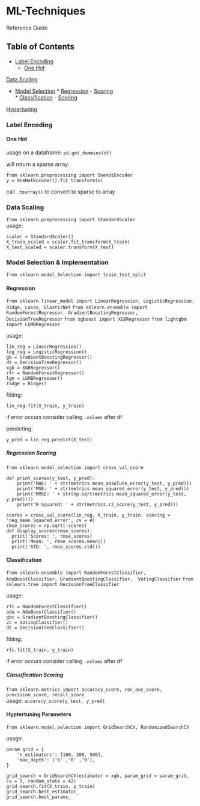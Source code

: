 # ML-Techniques
Reference Guide 

## Table of Contents
* [Label Encoding](#Label-Encoding)
    * [One Hot](#One-Hot)  
  
[Data Scaling](#Data-Scaling)  
  
* [Model Selection](#Model-Selection)
      * [Regression](#Regression)
         - [Scoring](#Regression-Scoring)    
      * [Classification](#Classification)
            - [Scoring](#Classification-Scoring)  
  
[Hypertuning](#Hypertuning-Parameters)  

### Label Encoding

#### One Hot
usage on a dataframe: ```pd.get_dummies(df)```
  
will return a sparse array: 
```
from sklearn.preprocessing import OneHotEncoder
y = OneHotEncoder().fit_transform(x)
```
call ```.toarray()``` to convert to sparse to array 

### Data Scaling
```from sklearn.preprocessing import StandardScaler```  
usage:  
```
scaler = StandardScaler()
X_train_scaled = scaler.fit_transform(X_train)
X_test_scaled = scaler.transform(X_test)
```
  
### Model Selection & Implementation
```from sklearn.model_Selection import train_test_split```

#### Regression
```from sklearn.linear_model import LinearRegression, LogisticRegression, Ridge, Lasso, ElasticNet```
```from sklearn.ensemble import RandomForestRegressor, GradientBoostingRegressor, DecisionTreeRegressor```
```from xgboost import XGBRegressor```
```from lightgbm import LGMBRegressor```  
  
usage: 
```   
lin_reg = LinearRegression()
log_reg = LogisticRegression()
gb = GradientBoostingRegressor()
dt = DecisionTreeRegressor()
xgb = XGBRegressor()
rfr = RandomForestRegressor()
lgm = LGMBRegressor()
ridge = Ridge()
```
  
fitting:
```
lin_reg.fit(X_train, y_train)
```  
if error occurs consider calling ```.values``` after df
    
predicting:  
```
y_pred = lin_reg.predict(X_test)
```
   
##### Regression Scoring
```from sklearn.model_selection import cross_val_score```
  
```
def print_scores(y_test, y_pred):
    print('MAE: ' + str(metrics.mean_absolute_error(y_test, y_pred)))
    print('MSE: ' + str(metrics.mean_squared_error(y_test, y_pred)))
    print('RMSE: ' + str(np.sqrt(metrics.mean_squared_error(y_test, y_pred))))
    print('R-Squared: ' + str(metrics.r2_score(y_test, y_pred)))
 ```
   
```
scores = cross_val_score(lin_reg, X_train, y_train, scoring = 'neg_mean_Squared_error', cv = #)
rmse_scores = np.sqrt(-scores)
def display_scores(rmse_scores):
  print('Scores: ', rmse_scores)
  print('Mean: ', rmse_scores.mean())
  print('STD: ', rmse_scores.std())
```  


#### Classification
```from sklearn.ensemble import RandomForestClassifier, AdaBoostClassifier, GradientBoostingClassifier,  VotingClassifier```
```from sklearn.tree import DecisionTreeClassifier```
   
usage:
```
rfc = RandomForestClassifier()
ada = AdaBoostClassifier()
gbc = GradientBoostingClassifier()
vc = VotingClassifier()
dt = DecisionTreeClassifier()
```
  
fitting:
```
rfc.fit(X_train, y_train)
```  
if error occurs consider calling ```.values``` after df  
  
##### Classification Scoring
```from sklearn.metrics import accuracy_score, roc_auc_score, precision_score, recall_score```  
usage: ```accuracy_score(y_test, y_pred)```

#### Hyptertuning Parameters
```from sklearn.model_selection import GridSearchCV, RandomizedSearchCV```  
  
usage:
```
param_grid = {
    'n_estimators': [100, 200, 500],
    'max_depth': ['6' ,'8' ,'9'],
}
  
grid_search = GridSearchCV(estimator = xgb, param_grid = param_grid, cv = 5, random_state = 42)
grid_search.fit(X_train, y_train)
grid_search.best_estimator_
grid_search.best_params_
```


